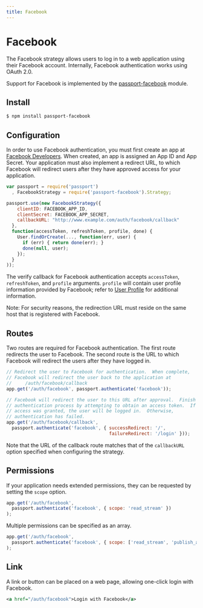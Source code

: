 ```yaml
---
title: Facebook
---
```


# Facebook

The Facebook strategy allows users to log in to a web application using their
Facebook account.  Internally, Facebook authentication works using OAuth 2.0.

Support for Facebook is implemented by the [passport-facebook](https://github.com/jaredhanson/passport-facebook)
module.

## Install

```bash
$ npm install passport-facebook
```

## Configuration

In order to use Facebook authentication, you must first create an app at
[Facebook Developers](https://developers.facebook.com/).  When created, an
app is assigned an App ID and App Secret.  Your application must also implement
a redirect URL, to which Facebook will redirect users after they have approved
access for your application.

```javascript
var passport = require('passport')
  , FacebookStrategy = require('passport-facebook').Strategy;

passport.use(new FacebookStrategy({
    clientID: FACEBOOK_APP_ID,
    clientSecret: FACEBOOK_APP_SECRET,
    callbackURL: "http://www.example.com/auth/facebook/callback"
  },
  function(accessToken, refreshToken, profile, done) {
    User.findOrCreate(..., function(err, user) {
      if (err) { return done(err); }
      done(null, user);
    });
  }
));
```

The verify callback for Facebook authentication accepts `accessToken`,
`refreshToken`, and `profile` arguments.  `profile` will contain user profile
information provided by Facebook; refer to [User Profile](/guide/profile/)
for additional information.

Note: For security reasons, the redirection URL must reside on the same host
that is registered with Facebook.

## Routes

Two routes are required for Facebook authentication.  The first route redirects
the user to Facebook.  The second route is the URL to which Facebook will
redirect the users after they have logged in.

```javascript
// Redirect the user to Facebook for authentication.  When complete,
// Facebook will redirect the user back to the application at
//     /auth/facebook/callback
app.get('/auth/facebook', passport.authenticate('facebook'));

// Facebook will redirect the user to this URL after approval.  Finish the
// authentication process by attempting to obtain an access token.  If
// access was granted, the user will be logged in.  Otherwise,
// authentication has failed.
app.get('/auth/facebook/callback',
  passport.authenticate('facebook', { successRedirect: '/',
                                      failureRedirect: '/login' }));
```

Note that the URL of the callback route matches that of the `callbackURL` option
specified when configuring the strategy.

## Permissions

If your application needs extended permissions, they can be requested by setting
the `scope` option.

```javascript
app.get('/auth/facebook',
  passport.authenticate('facebook', { scope: 'read_stream' })
);
```

Multiple permissions can be specified as an array.

```javascript
app.get('/auth/facebook',
  passport.authenticate('facebook', { scope: ['read_stream', 'publish_actions'] })
);
```

## Link

A link or button can be placed on a web page, allowing one-click login with
Facebook.

```xml
<a href="/auth/facebook">Login with Facebook</a>
```
